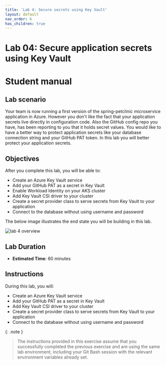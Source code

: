 ```yaml
---
title: 'Lab 4: Secure secrets using Key Vault'
layout: default
nav_order: 6
has_children: true
---
```


# Lab 04: Secure application secrets using Key Vault

# Student manual

## Lab scenario

Your team is now running a first version of the spring-petclinic microservice application in Azure. However you don't like the fact that your application secrets live directly in configuration code. Also the GitHub config repo you have, has been reporting to you that it holds secret values. You would like to have a better way to protect application secrets like your database connection string and your GitHub PAT token. In this lab you will better protect your application secrets.

## Objectives

After you complete this lab, you will be able to:

- Create an Azure Key Vault service
- Add your GitHub PAT as a secret in Key Vault
- Enable Workload Identity on your AKS cluster
- Add Key Vault CSI driver to your cluster
- Create a secret provider class to serve secrets from Key Vault to your application
- Connect to the database without using username and password

The below image illustrates the end state you will be building in this lab.

![lab 4 overview](../../images/lab4.png)

## Lab Duration

- **Estimated Time**: 60 minutes

## Instructions

During this lab, you will:

- Create an Azure Key Vault service
- Add your GitHub PAT as a secret in Key Vault
- Add Key Vault CSI driver to your cluster
- Create a secret provider class to serve secrets from Key Vault to your application
- Connect to the database without using username and password

{: .note }
> The instructions provided in this exercise assume that you successfully completed the previous exercise and are using the same lab environment, including your Git Bash session with the relevant environment variables already set.
